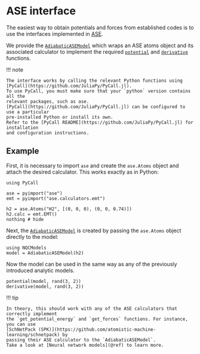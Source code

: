 # ASE interface

The easiest way to obtain potentials and forces from established codes is to
use the interfaces implemented in [ASE](https://wiki.fysik.dtu.dk/ase/).

We provide the [`AdiabaticASEModel`](@ref) which wraps an ASE atoms object and its
associated calculator to implement the required [`potential`](@ref) and
[`derivative`](@ref) functions.

!!! note

    The interface works by calling the relevant Python functions using
    [PyCall](https://github.com/JuliaPy/PyCall.jl).
    To use PyCall, you must make sure that your `python` version contains all the
    relevant packages, such as ase.
    [PyCall](https://github.com/JuliaPy/PyCall.jl) can be configured to use a particular
    pre-installed Python or install its own.
    Refer to the [PyCall README](https://github.com/JuliaPy/PyCall.jl) for installation
    and configuration instructions.
    
## Example

First, it is necessary to import `ase` and create the `ase.Atoms` object and attach
the desired calculator. This works exactly as in Python:
```@example ase
using PyCall

ase = pyimport("ase")
emt = pyimport("ase.calculators.emt")

h2 = ase.Atoms("H2", [(0, 0, 0), (0, 0, 0.74)])
h2.calc = emt.EMT()
nothing # hide
```

Next, the [`AdiabaticASEModel`](@ref) is created by passing the `ase.Atoms` object directly
to the model:
```@repl ase
using NQCModels
model = AdiabaticASEModel(h2)
```
Now the model can be used in the same way as any of the previously introduced
analytic models.
```@repl ase
potential(model, rand(3, 2))
derivative(model, rand(3, 2))
```

!!! tip 

    In theory, this should work with any of the ASE calculators that correctly implement
    the `get_potential_energy` and `get_forces` functions. For instance, you can use
    [SchNetPack (SPK)](https://github.com/atomistic-machine-learning/schnetpack) by
    passing their ASE calculator to the `AdiabaticASEModel`.
    Take a look at [Neural network models](@ref) to learn more.
